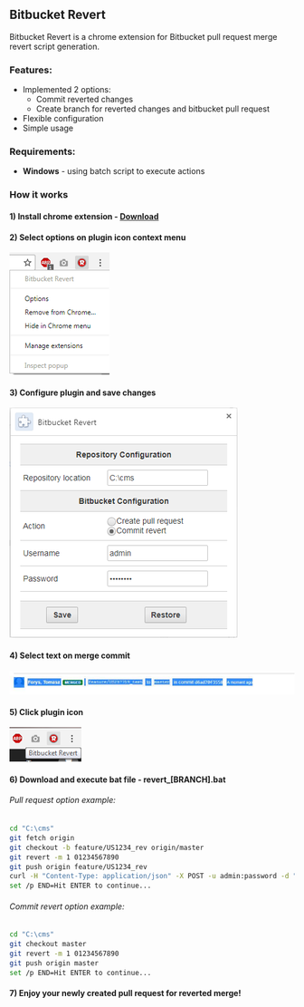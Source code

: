 ## Bitbucket Revert

Bitbucket Revert is a chrome extension for Bitbucket pull request merge revert script generation.

### Features:
  - Implemented 2 options:
	+ Commit reverted changes
	+ Create branch for reverted changes and bitbucket pull request
  - Flexible configuration
  - Simple usage

### Requirements:
 - **Windows** - using batch script to execute actions
  
### How it works

#### 1) Install chrome extension - [Download]

#### 2) Select options on plugin icon context menu

[![N|Solid](https://github.com/infoShare/BitbucketRevert/blob/master/Screens/options.png)](https://github.com/infoShare/BitbucketRevert)

#### 3) Configure plugin and save changes

[![N|Solid](https://github.com/infoShare/BitbucketRevert/blob/master/Screens/config.png)](https://github.com/infoShare/BitbucketRevert)

#### 4) Select text on merge commit

[![N|Solid](https://github.com/infoShare/BitbucketRevert/blob/master/Screens/merge.jpg)](https://github.com/infoShare/BitbucketRevert)

#### 5) Click plugin icon

[![N|Solid](https://github.com/infoShare/BitbucketRevert/blob/master/Screens/icon.png)](https://github.com/infoShare/BitbucketRevert)

#### 6) Download and execute bat file - revert_[BRANCH].bat

###### Pull request option example:

```sh
cd "C:\cms"
git fetch origin
git checkout -b feature/US1234_rev origin/master
git revert -m 1 01234567890
git push origin feature/US1234_rev
curl -H "Content-Type: application/json" -X POST -u admin:password -d "{"""title""":"""Revert feature/US1234""","""description""":"""Revert feature/US1234""","""state""":"""OPEN""","""open""":true,"""closed""":false,"""fromRef""":{"""id""":"""refs/heads/feature/US1234_rev""","""repository""":{"""slug""":"""cms""","""name""":null,"""project""":{"""key""":"""CMS"""}}},"""toRef""":{"""id""":"""refs/heads/master""","""repository""":{"""slug""":"""cms""","""name""":null,"""project""":{"""key""":"""CMS"""}}},"""locked""":false,"""links""":{"""self""":[null]}}" https://git.sbr.com/rest/api/1.0/projects/CMS/repos/cms/pull-requests
set /p END=Hit ENTER to continue...
```

###### Commit revert option example:

```sh
cd "C:\cms"
git checkout master
git revert -m 1 01234567890
git push origin master
set /p END=Hit ENTER to continue...
```

#### 7) Enjoy your newly created pull request for reverted merge!

 [Download]: <https://github.com/infoShare/BitbucketRevert/raw/master/Bitbucket%20Revert.crx>